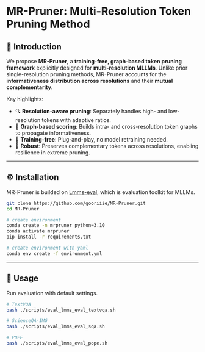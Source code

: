 # MR-Pruner: Multi-Resolution Token Pruning Method

## 📌 Introduction
We propose **MR-Pruner**, a **training-free, graph-based token pruning framework** explicitly designed for **multi-resolution MLLMs**. Unlike prior single-resolution pruning methods, MR-Pruner accounts for the **informativeness distribution across resolutions** and their **mutual complementarity**.  

Key highlights:
- 🔍 **Resolution-aware pruning**: Separately handles high- and low-resolution tokens with adaptive ratios.  
- 🔗 **Graph-based scoring**: Builds intra- and cross-resolution token graphs to propagate informativeness.  
- 🚀 **Training-free**: Plug-and-play, no model retraining needed.  
- 🎯 **Robust**: Preserves complementary tokens across resolutions, enabling resilience in extreme pruning.  

---

## ⚙️ Installation
MR-Pruner is builded on [Lmms-eval](https://github.com/EvolvingLMMs-Lab/lmms-eval), which is evaluation toolkit for MLLMs.  

```bash
git clone https://github.com/gooriiie/MR-Pruner.git
cd MR-Pruner

# create environment
conda create -n mrpruner python=3.10
conda activate mrpruner
pip install -r requirements.txt

# create environment with yaml
conda env create -f environment.yml
```

---

## 🚀 Usage

Run evaluation with default settings.
```bash
# TextVQA
bash ./scripts/eval_lmms_eval_textvqa.sh  

# ScienceQA-IMG
bash ./scripts/eval_lmms_eval_sqa.sh

# POPE
bash ./scripts/eval_lmms_eval_pope.sh  
```
